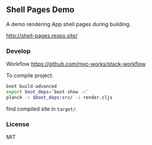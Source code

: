 
Shell Pages Demo
----

A demo rendering App shell pages during building.

http://shell-pages.respo.site/

### Develop

Workflow https://github.com/mvc-works/stack-workflow

To compile project:

```bash
boot build-advanced
export boot_deps=`boot show -c`
planck -c $boot_deps:src/ -i render.cljs
```

find compiled site in `target/`.

### License

MIT
